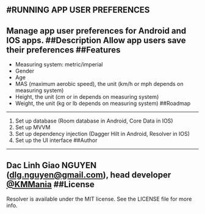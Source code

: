 #RUNNING APP USER PREFERENCES
---
Manage app user preferences for Android and IOS apps.
##Description
Allow app users save their preferences
##Features
---
* Measuring system: metric/imperial
* Gender
* Age
* MAS (maximum aerobic speed), the unit (km/h or mph depends on measuring system)
* Height, the unit (cm or in depends on measuring system)
* Weight, the unit (kg or lb depends on measuring system)
##Roadmap
---
1. Set up database (Room database in Android, Core Data in IOS)
1. Set up MVVM
1. Set up dependency injection (Dagger Hilt in Android, Resolver in IOS)
1. Set up the UI interface
##Author
---
Dac Linh Giao NGUYEN (dlg.nguyen@gmail.com), head developer [@KMMania](https://github.com/kmmania, "KM Mania")
##License
---
Resolver is available under the MIT license. See the LICENSE file for more info.

